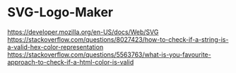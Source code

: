# SVG-Logo-Maker

https://developer.mozilla.org/en-US/docs/Web/SVG
https://stackoverflow.com/questions/8027423/how-to-check-if-a-string-is-a-valid-hex-color-representation
https://stackoverflow.com/questions/5563763/what-is-you-favourite-approach-to-check-if-a-html-color-is-valid

